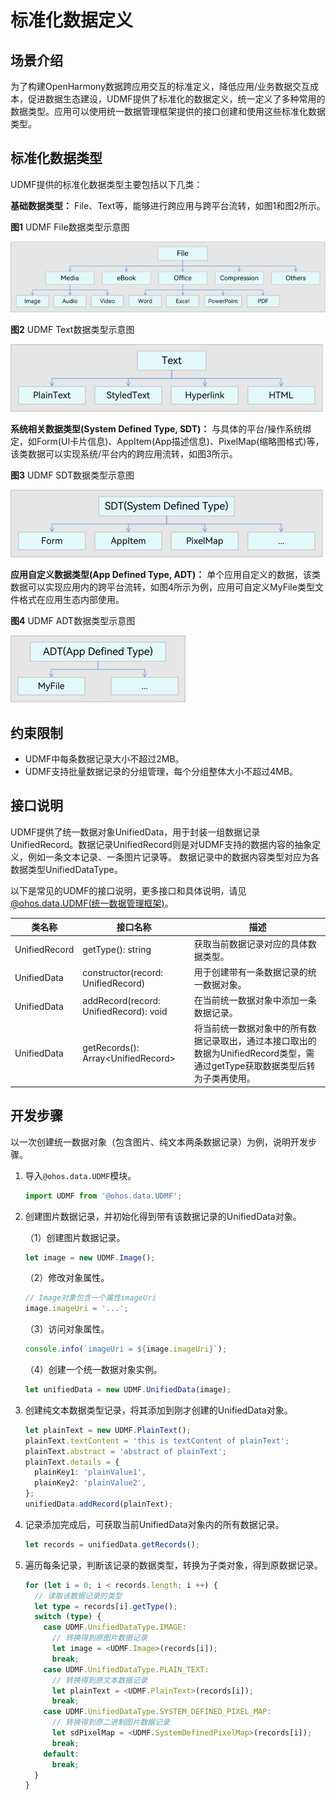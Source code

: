 # 标准化数据定义


## 场景介绍

为了构建OpenHarmony数据跨应用交互的标准定义，降低应用/业务数据交互成本，促进数据生态建设，UDMF提供了标准化的数据定义，统一定义了多种常用的数据类型。应用可以使用统一数据管理框架提供的接口创建和使用这些标准化数据类型。


## 标准化数据类型

UDMF提供的标准化数据类型主要包括以下几类：

**基础数据类型：** File、Text等，能够进行跨应用与跨平台流转，如图1和图2所示。

**图1** UDMF File数据类型示意图

![UDMF_FILE](figures/udmf_type_File.png)

**图2** UDMF Text数据类型示意图

![UDMF_TEXT](figures/udmf_type_Text.png)

**系统相关数据类型(System Defined Type, SDT)：** 与具体的平台/操作系统绑定，如Form(UI卡片信息)、AppItem(App描述信息)、PixelMap(缩略图格式)等，该类数据可以实现系统/平台内的跨应用流转，如图3所示。

**图3** UDMF SDT数据类型示意图

![UDMF_SDT](figures/udmf_type_SDT.png)

**应用自定义数据类型(App Defined Type, ADT)：** 单个应用自定义的数据，该类数据可以实现应用内的跨平台流转，如图4所示为例，应用可自定义MyFile类型文件格式在应用生态内部使用。

**图4** UDMF ADT数据类型示意图

![UDMF_ADT](figures/udmf_type_ADT.png)

## 约束限制

- UDMF中每条数据记录大小不超过2MB。
- UDMF支持批量数据记录的分组管理，每个分组整体大小不超过4MB。

## 接口说明

UDMF提供了统一数据对象UnifiedData，用于封装一组数据记录UnifiedRecord。数据记录UnifiedRecord则是对UDMF支持的数据内容的抽象定义，例如一条文本记录、一条图片记录等。
数据记录中的数据内容类型对应为各数据类型UnifiedDataType。

以下是常见的UDMF的接口说明，更多接口和具体说明，请见[ @ohos.data.UDMF(统一数据管理框架)](../reference/apis/js-apis-data-udmf.md)。

| 类名称           | 接口名称           | 描述                                                                                            | 
|---------------|-------------------|-----------------------------------------------------------------------------------------------|
| UnifiedRecord | getType(): string                      | 获取当前数据记录对应的具体数据类型。 |
| UnifiedData   | constructor(record: UnifiedRecord)     | 用于创建带有一条数据记录的统一数据对象。                                                     |
| UnifiedData   | addRecord(record: UnifiedRecord): void | 在当前统一数据对象中添加一条数据记录。                                                      |
| UnifiedData   | getRecords(): Array\<UnifiedRecord> | 将当前统一数据对象中的所有数据记录取出，通过本接口取出的数据为UnifiedRecord类型，需通过getType获取数据类型后转为子类再使用。 |


## 开发步骤

以一次创建统一数据对象（包含图片、纯文本两条数据记录）为例，说明开发步骤。

1. 导入`@ohos.data.UDMF`模块。
   
   ```ts
   import UDMF from '@ohos.data.UDMF';
   ```
2. 创建图片数据记录，并初始化得到带有该数据记录的UnifiedData对象。
   
   （1）创建图片数据记录。
   
   ```ts
   let image = new UDMF.Image();
   ```
   
   （2）修改对象属性。
   
   ```ts
   // Image对象包含一个属性imageUri
   image.imageUri = '...';
   ```
   
   （3）访问对象属性。
   
   ```ts
   console.info(`imageUri = ${image.imageUri}`);
   ```
   
   （4）创建一个统一数据对象实例。
   
   ```ts
   let unifiedData = new UDMF.UnifiedData(image);
   ```
3. 创建纯文本数据类型记录，将其添加到刚才创建的UnifiedData对象。
   
   ```ts
   let plainText = new UDMF.PlainText();
   plainText.textContent = 'this is textContent of plainText';
   plainText.abstract = 'abstract of plainText';
   plainText.details = {
     plainKey1: 'plainValue1',
     plainKey2: 'plainValue2',
   };
   unifiedData.addRecord(plainText);
   ```
4. 记录添加完成后，可获取当前UnifiedData对象内的所有数据记录。
   
   ```ts
   let records = unifiedData.getRecords();
   ```
5. 遍历每条记录，判断该记录的数据类型，转换为子类对象，得到原数据记录。
   
   ```ts
   for (let i = 0; i < records.length; i ++) {
     // 读取该数据记录的类型
     let type = records[i].getType();
     switch (type) {
       case UDMF.UnifiedDataType.IMAGE:
         // 转换得到原图片数据记录
         let image = <UDMF.Image>(records[i]);
         break;
       case UDMF.UnifiedDataType.PLAIN_TEXT:
         // 转换得到原文本数据记录
         let plainText = <UDMF.PlainText>(records[i]);
         break;
       case UDMF.UnifiedDataType.SYSTEM_DEFINED_PIXEL_MAP:
         // 转换得到原二进制图片数据记录
         let sdPixelMap = <UDMF.SystemDefinedPixelMap>(records[i]);
         break;
       default:
         break;
     }
   }
   ```

